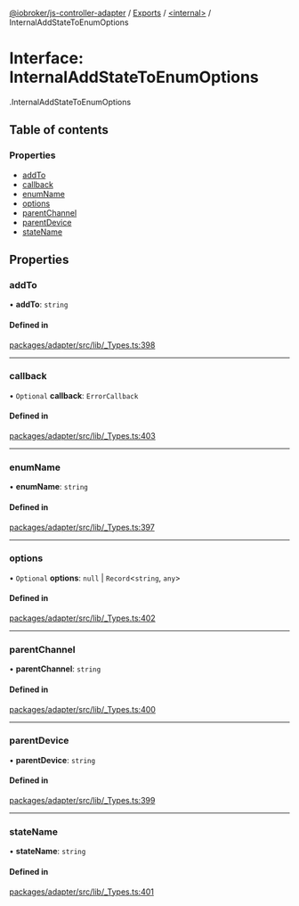 [@iobroker/js-controller-adapter](../README.md) / [Exports](../modules.md) / [<internal\>](../modules/internal_.md) / InternalAddStateToEnumOptions

# Interface: InternalAddStateToEnumOptions

[<internal>](../modules/internal_.md).InternalAddStateToEnumOptions

## Table of contents

### Properties

- [addTo](internal_.InternalAddStateToEnumOptions.md#addto)
- [callback](internal_.InternalAddStateToEnumOptions.md#callback)
- [enumName](internal_.InternalAddStateToEnumOptions.md#enumname)
- [options](internal_.InternalAddStateToEnumOptions.md#options)
- [parentChannel](internal_.InternalAddStateToEnumOptions.md#parentchannel)
- [parentDevice](internal_.InternalAddStateToEnumOptions.md#parentdevice)
- [stateName](internal_.InternalAddStateToEnumOptions.md#statename)

## Properties

### addTo

• **addTo**: `string`

#### Defined in

[packages/adapter/src/lib/_Types.ts:398](https://github.com/ioBroker/ioBroker.js-controller/blob/8243bedf/packages/adapter/src/lib/_Types.ts#L398)

___

### callback

• `Optional` **callback**: `ErrorCallback`

#### Defined in

[packages/adapter/src/lib/_Types.ts:403](https://github.com/ioBroker/ioBroker.js-controller/blob/8243bedf/packages/adapter/src/lib/_Types.ts#L403)

___

### enumName

• **enumName**: `string`

#### Defined in

[packages/adapter/src/lib/_Types.ts:397](https://github.com/ioBroker/ioBroker.js-controller/blob/8243bedf/packages/adapter/src/lib/_Types.ts#L397)

___

### options

• `Optional` **options**: ``null`` \| `Record`<`string`, `any`\>

#### Defined in

[packages/adapter/src/lib/_Types.ts:402](https://github.com/ioBroker/ioBroker.js-controller/blob/8243bedf/packages/adapter/src/lib/_Types.ts#L402)

___

### parentChannel

• **parentChannel**: `string`

#### Defined in

[packages/adapter/src/lib/_Types.ts:400](https://github.com/ioBroker/ioBroker.js-controller/blob/8243bedf/packages/adapter/src/lib/_Types.ts#L400)

___

### parentDevice

• **parentDevice**: `string`

#### Defined in

[packages/adapter/src/lib/_Types.ts:399](https://github.com/ioBroker/ioBroker.js-controller/blob/8243bedf/packages/adapter/src/lib/_Types.ts#L399)

___

### stateName

• **stateName**: `string`

#### Defined in

[packages/adapter/src/lib/_Types.ts:401](https://github.com/ioBroker/ioBroker.js-controller/blob/8243bedf/packages/adapter/src/lib/_Types.ts#L401)
